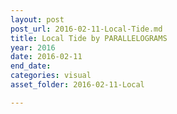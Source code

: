 ```yaml
---
layout: post
post_url: 2016-02-11-Local-Tide.md
title: Local Tide by PARALLELOGRAMS
year: 2016
date: 2016-02-11
end_date: 
categories: visual
asset_folder: 2016-02-11-Local

---
```


